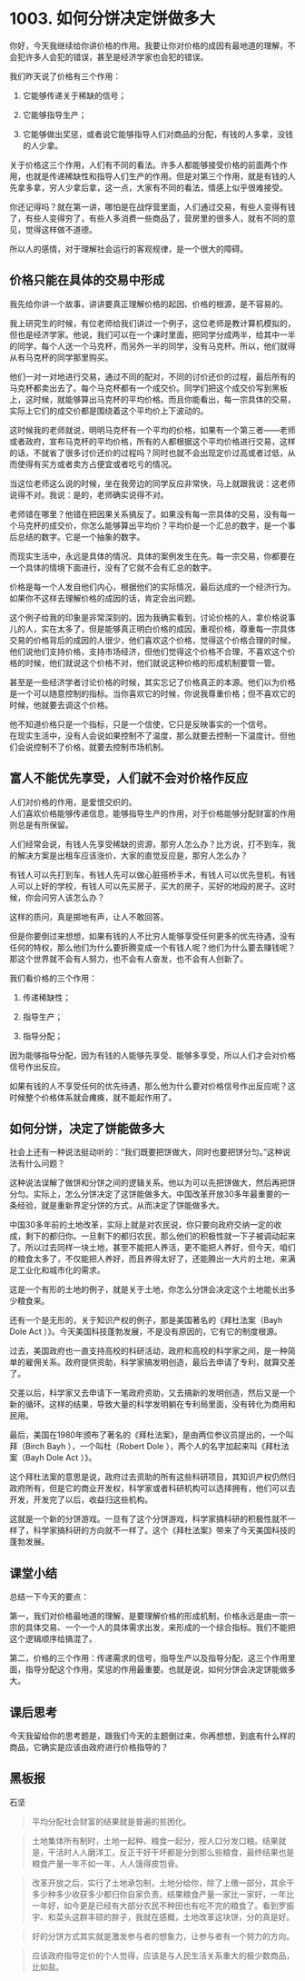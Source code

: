 # 1003. 如何分饼决定饼做多大
你好，今天我继续给你讲价格的作用。我要让你对价格的成因有最地道的理解，不会犯许多人会犯的错误，甚至是经济学家也会犯的错误。

我们昨天说了价格有三个作用：

1. 它能够传递关于稀缺的信号；

2. 它能够指导生产；

3. 它能够做出奖惩，或者说它能够指导人们对商品的分配，有钱的人多拿，没钱的人少拿。

关于价格这三个作用，人们有不同的看法。许多人都能够接受价格的前面两个作用，也就是传递稀缺性和指导人们生产的作用。但是对第三个作用，就是有钱的人先拿多拿，穷人少拿后拿，这一点，大家有不同的看法，情感上似乎很难接受。

你还记得吗？就在第一讲，哪怕是在战俘营里面，人们通过交易，有些人变得有钱了，有些人变得穷了，有些人多消费一些商品了，营房里的很多人，就有不同的意见，觉得这样做不道德。

所以人的感情，对于理解社会运行的客观规律，是一个很大的障碍。
## 价格只能在具体的交易中形成
我先给你讲一个故事，讲讲要真正理解价格的起因、价格的根源，是不容易的。

我上研究生的时候，有位老师给我们讲过一个例子，这位老师是教计算机模拟的，但也是经济学家。他说，我们可以在一个课时里面，把同学分成两半，给其中一半的同学，每个人送一个马克杯，而另外一半的同学，没有马克杯。所以，他们就得从有马克杯的同学那里购买。

他们一对一对地进行交易，通过不同的配对，不同的讨价还价的过程，最后所有的马克杯都卖出去了。每个马克杯都有一个成交价。同学们把这个成交价写到黑板上，这时候，就能够算出马克杯的平均价格。而且你能看出，每一宗具体的交易，实际上它们的成交价都是围绕着这个平均价上下波动的。

这时候我的老师就说，明明马克杯有一个平均的价格，如果有一个第三者——老师或者政府，宣布马克杯的平均价格，所有的人都根据这个平均价格进行交易，这样的话，不就省了很多讨价还价的过程吗？同时也就不会出现定价过高或者过低，从而使得有买方或者卖方占便宜或者吃亏的情况。

当这位老师这么说的时候，坐在我旁边的同学反应非常快，马上就跟我说：这老师说得不对。我说：是的，老师确实说得不对。

老师错在哪里？他错在把因果关系搞反了。如果没有每一宗具体的交易，没有每一个马克杯的成交价，你怎么能够算出平均价？平均价是一个汇总的数字，是一个事后总结的数字。它是一个抽象的数字。

而现实生活中，永远是具体的情况、具体的案例发生在先。每一宗交易，你都要在一个具体的情境下面进行，没有了它就不会有汇总的数字。

价格是每一个人发自他们内心，根据他们的实际情况，最后达成的一个经济行为。如果你不这样去理解价格的成因的话，肯定会出问题。

这个例子给我的印象是非常深刻的。因为我确实看到，讨论价格的人，拿价格说事儿的人，实在太多了，但是能够真正明白价格的成因，重视价格，尊重每一宗具体交易的价格背后的成因的人很少，他们喜欢这个价格，觉得这个价格合理的时候，他们说他们支持价格，支持市场经济，但他们觉得这个价格不合理，不喜欢这个价格的时候，他们就说这个价格不对，他们就说这种价格的形成机制要管一管。

甚至是一些经济学者讨论价格的时候，其实忘记了价格真正的本源。他们以为价格是一个可以随意控制的指标。当你喜欢它的时候，你说我尊重价格；但不喜欢它的时候，他就要去调这个价格。

他不知道价格只是一个指标，只是一个信使，它只是反映事实的一个信号。<br>在现实生活中，没有人会说如果控制不了温度，那么就要去控制一下温度计。但他们会说控制不了价格，就要去控制市场机制。
## 富人不能优先享受，人们就不会对价格作反应
人们对价格的作用，是爱恨交织的。<br>人们喜欢价格能够传递信息，能够指导生产的作用，对于价格能够分配财富的作用则总是有所保留。

人们经常会说，有钱人先享受稀缺的资源，那穷人怎么办？比方说，打不到车，我的解决方案是出租车应该涨价，大家的直觉反应是，那穷人怎么办？

有钱人可以先打到车，有钱人先可以做心脏搭桥手术，有钱人可以优先登机，有钱人可以上好的学校，有钱人可以先买房子，买大的房子，买好的地段的房子。这时候，你会问穷人该怎么办？

这样的质问，真是掷地有声，让人不敢回答。

但是你要倒过来想想，如果有钱的人不比穷人能够享受任何更多的优先待遇，没有任何的特权，那么他们为什么要折腾变成一个有钱人呢？他们为什么要去赚钱呢？那这个世界就不会有人努力，也不会有人奋发，也不会有人创新了。

我们看价格的三个作用：

1. 传递稀缺性；

2. 指导生产；

3. 指导分配；

因为能够指导分配，因为有钱的人能够先享受、能够多享受，所以人们才会对价格信号作出反应。

如果有钱的人不享受任何的优先待遇，那么他为什么要对价格信号作出反应呢？这时候整个价格体系就会瘫痪，就不能起作用了。
## 如何分饼，决定了饼能做多大
社会上还有一种说法挺动听的：“我们既要把饼做大，同时也要把饼分匀。”这种说法有什么问题？

这种说法误解了做饼和分饼之间的逻辑关系。他以为可以先把饼做大，然后再把饼分匀。实际上，怎么分饼决定了这饼能做多大。中国改革开放30多年最重要的一条经验，就是重新界定分饼的方式，从而决定了饼能做多大。

中国30多年前的土地改革，实际上就是对农民说，你只要向政府交纳一定的收成，剩下的都归你。一旦剩下的都归农民，那么他们的积极性就一下子被调动起来了。所以过去同样一块土地，甚至不能把人养活，更不能把人养好，但今天，咱们的粮食太多了，不仅能把人养好，而且养得太好了，还能腾出一大片的土地，来满足工业化和城市化的需求。

这是一个有形的土地的例子，就是关于土地，你怎么分饼会决定这个土地能长出多少粮食来。

还有一个是无形的，关于知识产权的例子，那是美国著名的《拜杜法案（Bayh Dole Act ）》。今天美国科技蓬勃发展，不是没有原因的，它有它的制度根源。

过去，美国政府也一直支持高校的科研活动，政府和高校的科学家之间，是一种简单的雇佣关系。政府提供资助，科学家搞发明创造，最后去申请了专利，就算交差了。

交差以后，科学家又去申请下一笔政府资助，又去搞新的发明创造，然后又是一个新的循环。这样的结果，导致大量的科学发明躺在专利局里面，没有转化为商用和民用。

最后，美国在1980年颁布了著名的《拜杜法案》，是由两位参议员提出的，一个叫拜（Birch Bayh ），一个叫杜（Robert Dole ），两个人的名字加起来叫《拜杜法案（Bayh Dole Act ）》。

这个拜杜法案的意思是说，政府过去资助的所有这些科研项目，其知识产权仍然归政府所有，但是它的商业开发权，科学家或者科研机构可以选择拥有，他们可以去开发，开发完了以后，收益归这些机构。

这就是一个新的分饼游戏。一旦有了这个分饼游戏，科学家搞科研的积极性就不一样了，科学家搞科研的方向就不一样了。这个《拜杜法案》带来了今天美国科技的蓬勃发展。
## 课堂小结
总结一下今天的要点：

第一，我们对价格最地道的理解，是要理解价格的形成机制，价格永远是由一宗一宗的具体交易、一个一个人的具体需求出发，来形成的一个综合指标。我们不能把这个逻辑顺序给搞混了。

第二，价格的三个作用：传递需求的信号，指导生产以及指导分配，这三个作用里面，指导分配这个作用，奖惩的作用最重要。也就是说，如何分饼会决定饼能做多大。
## 课后思考
今天我留给你的思考题是，跟我们今天的主题倒过来，你再想想，到底有什么样的商品，它确实是应该由政府进行价格指导的？

## 黑板报
石坚

> 平均分配社会财富的结果就是普遍的贫困化。

> 土地集体所有制时，土地一起种、粮食一起分，按人口分发口粮。结果就是，干活时人人磨洋工，反正干好干坏都是分到那么些粮食，最终结果也是粮食产量一年不如一年，人人饿得皮包骨。

> 改革开放之后，实行了土地承包制，土地分给你，除了上缴一部分，其余干多少种多少收获多少都归你自家负责。结果粮食产量一家比一家好，一年比一年好，如今更是已经有大部分农民不种田也有吃不完的粮食了。看到罗振宇、和菜头这群丰硕的胖子，我就在感概，土地改革这块饼，分的真是好。

> 好的分饼方式其实就是激发参与者的想象力，让参与者有一个努力的方向。

> 应该政府指导定价的个人觉得，应该是与人民生活关系重大的极少数商品，比如盐。